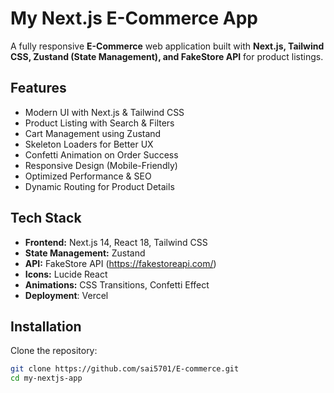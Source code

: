#  My Next.js E-Commerce App

A fully responsive **E-Commerce** web application built with **Next.js, Tailwind CSS, Zustand (State Management), and FakeStore API** for product listings.  


## Features

- Modern UI with Next.js & Tailwind CSS  
- Product Listing with Search & Filters  
- Cart Management using Zustand  
- Skeleton Loaders for Better UX  
- Confetti Animation on Order Success  
- Responsive Design (Mobile-Friendly)  
- Optimized Performance & SEO  
- Dynamic Routing for Product Details 





##  Tech Stack

- **Frontend:** Next.js 14, React 18, Tailwind CSS  
- **State Management:** Zustand  
- **API:** FakeStore API (https://fakestoreapi.com/)  
- **Icons:** Lucide React  
- **Animations:** CSS Transitions, Confetti Effect  
- **Deployment**: Vercel

##  Installation

Clone the repository:
```sh
git clone https://github.com/sai5701/E-commerce.git
cd my-nextjs-app
